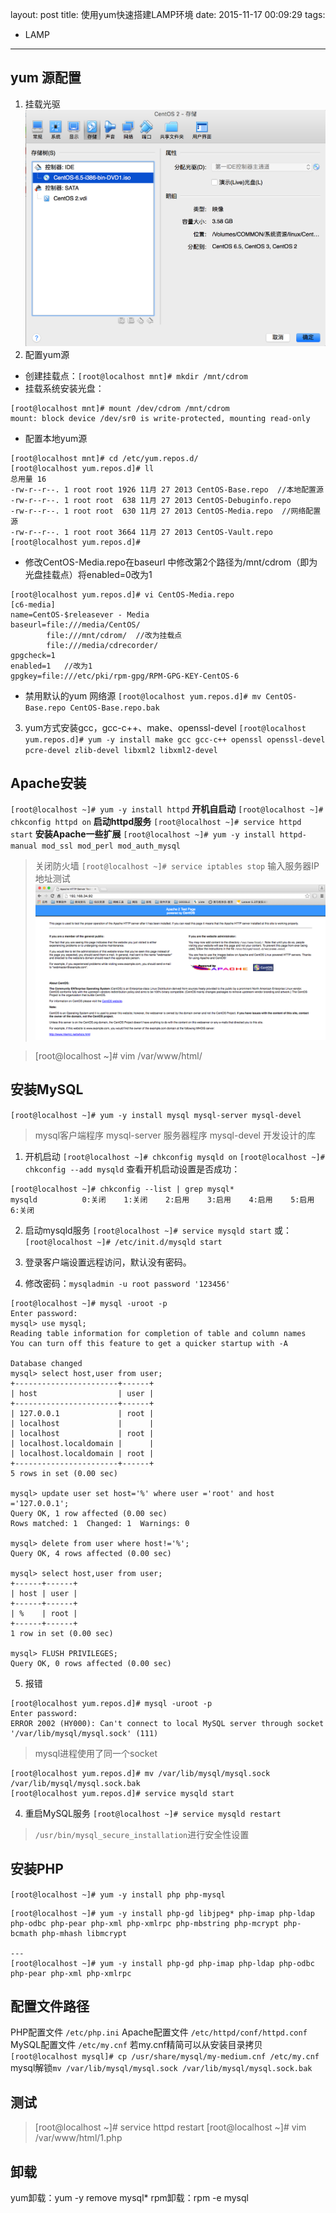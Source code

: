 layout: post
title: 使用yum快速搭建LAMP环境
date: 2015-11-17 00:09:29
tags:
- LAMP
---
## yum 源配置
1. 挂载光驱
![](../../../assets/imgs/201511170101.png)
2. 配置yum源
* 创建挂载点：`[root@localhost mnt]# mkdir /mnt/cdrom`
* 挂载系统安装光盘：
```
[root@localhost mnt]# mount /dev/cdrom /mnt/cdrom
mount: block device /dev/sr0 is write-protected, mounting read-only
```

* 配置本地yum源
```
[root@localhost mnt]# cd /etc/yum.repos.d/
[root@localhost yum.repos.d]# ll
总用量 16
-rw-r--r--. 1 root root 1926 11月 27 2013 CentOS-Base.repo  //本地配置源
-rw-r--r--. 1 root root  638 11月 27 2013 CentOS-Debuginfo.repo
-rw-r--r--. 1 root root  630 11月 27 2013 CentOS-Media.repo  //网络配置源
-rw-r--r--. 1 root root 3664 11月 27 2013 CentOS-Vault.repo
[root@localhost yum.repos.d]#
```

* 修改CentOS-Media.repo在baseurl 中修改第2个路径为/mnt/cdrom（即为光盘挂载点）将enabled=0改为1
```
[root@localhost yum.repos.d]# vi CentOS-Media.repo
[c6-media]
name=CentOS-$releasever - Media
baseurl=file:///media/CentOS/
        file:///mnt/cdrom/  //改为挂载点
        file:///media/cdrecorder/
gpgcheck=1
enabled=1   //改为1
gpgkey=file:///etc/pki/rpm-gpg/RPM-GPG-KEY-CentOS-6
```

* 禁用默认的yum 网络源
`[root@localhost yum.repos.d]# mv CentOS-Base.repo CentOS-Base.repo.bak`

3. yum方式安装gcc，gcc-c++、make、openssl-devel
`[root@localhost yum.repos.d]# yum -y install make gcc gcc-c++ openssl openssl-devel pcre-devel zlib-devel libxml2 libxml2-devel`

## Apache安装
`[root@localhost ~]# yum -y install httpd`
**开机自启动**
`[root@localhost ~]# chkconfig httpd on`
**启动httpd服务**
`[root@localhost ~]# service httpd start`
**安装Apache一些扩展**
`[root@localhost ~]# yum -y install httpd-manual mod_ssl mod_perl mod_auth_mysql`
>关闭防火墙
>`[root@localhost ~]# service iptables stop`
>输入服务器IP地址测试
![](../../../assets/imgs/201511170102.png)

>[root@localhost ~]# vim /var/www/html/
## 安装MySQL
`[root@localhost ~]# yum -y install mysql mysql-server mysql-devel`
>mysql客户端程序
>mysql-server 服务器程序
>mysql-devel 开发设计的库

1. 开机启动
`[root@localhost ~]# chkconfig mysqld on`
`[root@localhost ~]# chkconfig --add mysqld`
查看开机启动设置是否成功：
```
[root@localhost ~]# chkconfig --list | grep mysql*
mysqld         	0:关闭	1:关闭	2:启用	3:启用	4:启用	5:启用	6:关闭
```

2. 启动mysqld服务
`[root@localhost ~]# service mysqld start`
或：`[root@localhost ~]# /etc/init.d/mysqld start`

3. 登录客户端设置远程访问，默认没有密码。
4. 修改密码：`mysqladmin -u root password '123456'`
```
[root@localhost ~]# mysql -uroot -p
Enter password:
mysql> use mysql;
Reading table information for completion of table and column names
You can turn off this feature to get a quicker startup with -A

Database changed
mysql> select host,user from user;
+-----------------------+------+
| host                  | user |
+-----------------------+------+
| 127.0.0.1             | root |
| localhost             |      |
| localhost             | root |
| localhost.localdomain |      |
| localhost.localdomain | root |
+-----------------------+------+
5 rows in set (0.00 sec)

mysql> update user set host='%' where user ='root' and host ='127.0.0.1';
Query OK, 1 row affected (0.00 sec)
Rows matched: 1  Changed: 1  Warnings: 0

mysql> delete from user where host!='%';
Query OK, 4 rows affected (0.00 sec)

mysql> select host,user from user;
+------+------+
| host | user |
+------+------+
| %    | root |
+------+------+
1 row in set (0.00 sec)

mysql> FLUSH PRIVILEGES;
Query OK, 0 rows affected (0.00 sec)
```

5. 报错
```
[root@localhost yum.repos.d]# mysql -uroot -p
Enter password:
ERROR 2002 (HY000): Can't connect to local MySQL server through socket '/var/lib/mysql/mysql.sock' (111)
```

>mysql进程使用了同一个socket
```
[root@localhost yum.repos.d]# mv /var/lib/mysql/mysql.sock /var/lib/mysql/mysql.sock.bak
[root@localhost yum.repos.d]# service mysqld start
```


4. 重启MySQL服务
`[root@localhost ~]# service mysqld restart`
>`/usr/bin/mysql_secure_installation`进行安全性设置

## 安装PHP
`[root@localhost ~]# yum -y install php php-mysql`
```
[root@localhost ~]# yum -y install php-gd libjpeg* php-imap php-ldap php-odbc php-pear php-xml php-xmlrpc php-mbstring php-mcrypt php-bcmath php-mhash libmcrypt

---
[root@localhost ~]# yum -y install php-gd php-imap php-ldap php-odbc php-pear php-xml php-xmlrpc
```

## 配置文件路径
PHP配置文件
`/etc/php.ini`
Apache配置文件
`/etc/httpd/conf/httpd.conf`
MySQL配置文件
`/etc/my.cnf`
若my.cnf精简可以从安装目录拷贝
`[root@localhost mysql]# cp /usr/share/mysql/my-medium.cnf /etc/my.cnf`
mysql解锁`mv /var/lib/mysql/mysql.sock /var/lib/mysql/mysql.sock.bak`

## 测试
>[root@localhost ~]# service httpd restart
>[root@localhost ~]# vim /var/www/html/1.php
## 卸载
yum卸载：yum -y remove mysql*
rpm卸载：rpm -e mysql 

